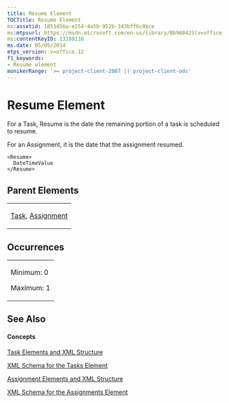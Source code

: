 ```yaml
---
title: Resume Element
TOCTitle: Resume Element
ms:assetid: 1851456a-e254-4a5b-952b-343bff6c0bce
ms:mtpsurl: https://msdn.microsoft.com/en-us/library/Bb968423(v=office.12)
ms:contentKeyID: 13188116
ms.date: 05/05/2014
mtps_version: v=office.12
f1_keywords:
- Resume element
monikerRange: '>= project-client-2007 || project-client-odc'
---
```


# Resume Element




For a Task, Resume is the date the remaining portion of a task is scheduled to resume.

For an Assignment, it is the date that the assignment resumed.

    <Resume>
      DateTimeValue
    </Resume>

## Parent Elements

<table>
<colgroup>
<col style="width: 100%" />
</colgroup>
<tbody>
<tr class="odd">
<td><p><a href="bb968487(v=office.12).md">Task</a>, <a href="bb968611(v=office.12).md">Assignment</a></p></td>
</tr>
</tbody>
</table>

## Occurrences

<table>
<colgroup>
<col style="width: 100%" />
</colgroup>
<tbody>
<tr class="odd">
<td><p>Minimum: 0</p>
<p>Maximum: 1</p></td>
</tr>
</tbody>
</table>

## See Also

#### Concepts

[Task Elements and XML Structure](bb968475\(v=office.12\).md)

[XML Schema for the Tasks Element](bb968415\(v=office.12\).md)

[Assignment Elements and XML Structure](bb968738\(v=office.12\).md)

[XML Schema for the Assignments Element](bb968414\(v=office.12\).md)

